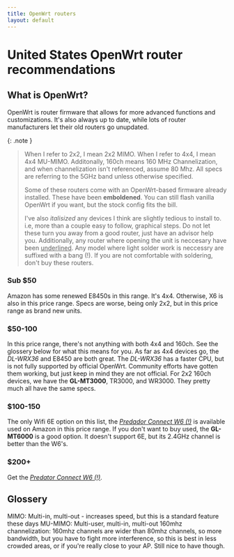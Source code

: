 ```yaml
---
title: OpenWrt routers
layout: default
---
```

# United States OpenWrt router recommendations

## What is OpenWrt?
OpenWrt is router firmware that allows for more advanced functions and customizations. It's also always up to date, while lots of router manufacturers let their old routers go unupdated.

{: .note }
> When I refer to 2x2, I mean 2x2 MIMO. When I refer to 4x4, I mean 4x4 MU-MIMO. Additonally, 160ch means 160 MHz Channelization, and when channelization isn't referenced, assume 80 Mhz. All specs are referring to the 5GHz band unless otherwise specified.
> 
> Some of these routers come with an OpenWrt-based firmware already installed. These have been **emboldened**. You can still flash vanilla OpenWrt if you want, but the stock config fits the bill.
> 
> I've also *italisized* any devices I think are slightly tedious to install to. i.e, more than a couple easy to follow, graphical steps. Do not let these turn you away from a good router, just have an advisor help you. Additionally, any router where opening the unit is neccesary have been <u>underlined</u>. Any model where light solder work is neccessry are suffixed with a bang (!). If you are not comfortable with soldering, don't buy these routers.

### Sub $50
Amazon has some renewed E8450s in this range. It's 4x4. Otherwise, X6 is also in this price range. Specs are worse, being only 2x2, but in this price range as brand new units.

### $50-100
In this price range, there's not anything with both 4x4 and 160ch. See the glossery below for what this means for you. 
As far as 4x4 devices go, the *DL-WRX36* and E8450 are both great. The *DL-WRX36* has a faster CPU, but is not fully supported by official OpenWrt. Community efforts have gotten them working, but just keep in mind they are not official.
For 2x2 160ch devices, we have the **GL-MT3000**, TR3000, and WR3000. They pretty much all have the same specs.

### $100-150
The only Wifi 6E option on this list, the <u>*Predador Connect W6 (!)*</u> is available used on Amazon in this price range. If you don't want to buy used, the **GL-MT6000** is a good option. It doesn't support 6E, but its 2.4GHz channel is better than the W6's.

### $200+
Get the <u>*Predator Connect W6 (!)*</u>.

## Glossery
MIMO: Multi-in, multi-out - increases speed, but this is a standard feature these days
MU-MIMO: Multi-user, multi-in, multi-out
160mhz channelization: 160mhz channels are wider than 80mhz channels, so more bandwidth, but you have to fight more interference, so this is best in less crowded areas, or if you're really close to your AP. Still nice to have though.